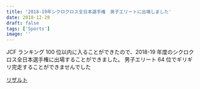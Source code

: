 ```yaml
---
title: '2018-19年シクロクロス全日本選手権　男子エリートに出場しました'
date: 2018-12-20
draft: false
tags: ['Sports']
image: ''
---
```


JCF ランキング 100 位以内に入ることができたので、2018-19 年度のシクロクロス全日本選手権に出場することができました。
男子エリート 64 位でギリギリ完走することができませんでした

[リザルト](https://data.cyclocross.jp/race/6936)
